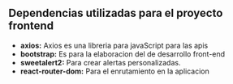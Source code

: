 ## Dependencias utilizadas para el proyecto frontend
- **axios:** Axios es una libreria para javaScript para las apis
- **bootstrap:** Es para la elaboracion del de desarrollo front-end
- **sweetalert2:** Para crear alertas personalizadas.
- **react-router-dom:** Para el enrutamiento en la aplicacion